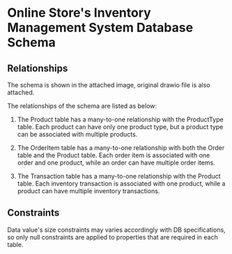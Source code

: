 # Online Store's Inventory Management System Database Schema
## Relationships

The schema is shown in the attached image, original drawio file is also attached.

The relationships of the schema are listed as below:

1. The Product table has a many-to-one relationship with the ProductType table. Each product can have only one product type, but a product type can be associated with multiple products.

2. The OrderItem table has a many-to-one relationship with both the Order table and the Product table. Each order item is associated with one order and one product, while an order can have multiple order items.

3. The Transaction table has a many-to-one relationship with the Product table. Each inventory transaction is associated with one product, while a product can have multiple inventory transactions.

## Constraints

Data value's size constraints may varies accordingly with DB specifications, so only null constraints are applied to properties that are required in each table.